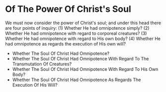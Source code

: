 # Of The Power Of Christ's Soul

We must now consider the power of Christ's soul; and under this head there are four points of inquiry:
(1) Whether He had omnipotence simply?
(2) Whether He had omnipotence with regard to corporeal creatures?
(3) Whether He had omnipotence with regard to His own body?
(4) Whether He had omnipotence as regards the execution of His own will?

* Whether The Soul Of Christ Had Omnipotence?
* Whether The Soul Of Christ Had Omnipotence With Regard To The Transmutation Of Creatures?
* Whether The Soul Of Christ Had Omnipotence With Regard To His Own Body?
* Whether The Soul Of Christ Had Omnipotence As Regards The Execution Of His Will?